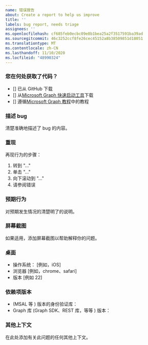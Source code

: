 ```yaml
---
name: 错误报告
about: Create a report to help us improve
title: ''
labels: bug report, needs triage
assignees: ''
ms.openlocfilehash: cf685feb0ecbc09e8b1bea25a2f3517591ba39ad
ms.sourcegitcommit: 46c3252ccf8fe26cec45152a8b38509851d18051
ms.translationtype: MT
ms.contentlocale: zh-CN
ms.lasthandoff: 11/10/2020
ms.locfileid: "48990324"
---
```

### <a name="where-did-you-get-the-code"></a>您在何处获取了代码？

- [] 已从 GitHub 下载
- [] 从[Microsoft Graph 快速启动工具](https://developer.microsoft.com/graph/quick-start)下载
- [] 遵循[Microsoft Graph 教程](https://docs.microsoft.com/graph/tutorials)中的教程

### <a name="describe-the-bug"></a>描述 bug

清楚准确地描述了 bug 的内容。

### <a name="to-reproduce"></a>重现

再现行为的步骤：

1. 转到 "..."
1. 单击 "..."
1. 向下滚动到 "..."
1. 请参阅错误

### <a name="expected-behavior"></a>预期行为

对预期发生情况的清楚明了的说明。

### <a name="screenshots"></a>屏幕截图

如果适用，添加屏幕截图以帮助解释你的问题。

### <a name="desktop"></a>桌面

- 操作系统： [例如，iOS]
- 浏览器 [例如，chrome、safari]
- 版本 [例如 22]

### <a name="dependency-versions"></a>依赖项版本

-  (MSAL 等 ) 版本的身份验证库：
- Graph 库 (Graph SDK、REST 库，等等 ) 版本：

### <a name="additional-context"></a>其他上下文

在此处添加有关此问题的任何其他上下文。
